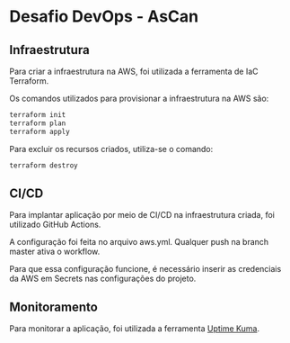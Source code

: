 # Desafio DevOps - AsCan

## Infraestrutura
Para criar a infraestrutura na AWS, foi utilizada a ferramenta de IaC Terraform.

Os comandos utilizados para provisionar a infraestrutura na AWS são:

```bash
terraform init
terraform plan
terraform apply
```

Para excluir os recursos criados, utiliza-se o comando:

```bash
terraform destroy
```

## CI/CD
Para implantar aplicação por meio de CI/CD na infraestrutura criada, foi utilizado GitHub Actions.

A configuração foi feita no arquivo aws.yml. Qualquer push na branch master ativa o workflow.

Para que essa configuração funcione, é necessário inserir as credenciais da AWS em Secrets nas configurações do projeto.

## Monitoramento
Para monitorar a aplicação, foi utilizada a ferramenta [Uptime Kuma](https://github.com/louislam/uptime-kuma).
